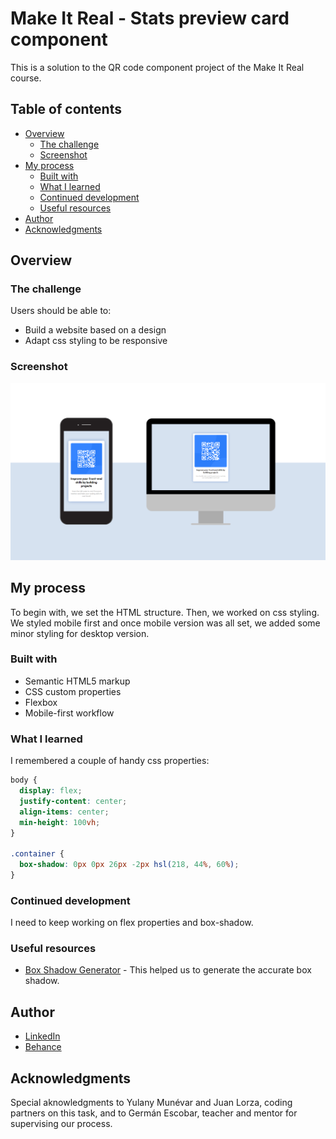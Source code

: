 # Make It Real - Stats preview card component

This is a solution to the QR code component project of the Make It Real course.

## Table of contents

- [Overview](#overview)
  - [The challenge](#the-challenge)
  - [Screenshot](#screenshot)
- [My process](#my-process)
  - [Built with](#built-with)
  - [What I learned](#what-i-learned)
  - [Continued development](#continued-development)
  - [Useful resources](#useful-resources)
- [Author](#author)
- [Acknowledgments](#acknowledgments)

## Overview

### The challenge

Users should be able to:

- Build a website based on a design
- Adapt css styling to be responsive

### Screenshot

![screenshot of the proyect](./images/screenshot.png)

## My process

To begin with, we set the HTML structure. Then, we worked on css styling. We styled mobile first and once mobile version was all set, we added some minor styling for desktop version.

### Built with

- Semantic HTML5 markup
- CSS custom properties
- Flexbox
- Mobile-first workflow

### What I learned

I remembered a couple of handy css properties:

```css
body {
  display: flex;
  justify-content: center;
  align-items: center;
  min-height: 100vh;
}

.container {
  box-shadow: 0px 0px 26px -2px hsl(218, 44%, 60%);
}
```

### Continued development

I need to keep working on flex properties and box-shadow.

### Useful resources

- [Box Shadow Generator](https://www.cssmatic.com/box-shadow) - This helped us to generate the accurate box shadow.

## Author

- [LinkedIn](https://www.linkedin.com/in/juan-orjuela/)
- [Behance](https://www.behance.net/juan_o)

## Acknowledgments

Special aknowledgments to Yulany Munévar and Juan Lorza, coding partners on this task, and to Germán Escobar, teacher and mentor for supervising our process.
